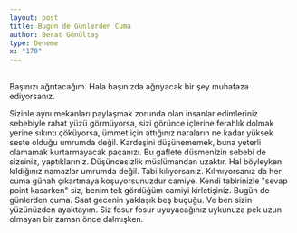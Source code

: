 ```yaml
---
layout: post
title: Bugün de Günlerden Cuma
author: Berat Gönültaş
type: Deneme
x: "170"
---
```

<br/>
Başınızı ağrıtacağım. Hala başınızda ağrıyacak bir şey muhafaza ediyorsanız.

Sizinle aynı mekanları paylaşmak zorunda olan insanlar edimleriniz sebebiyle rahat yüzü görmüyorsa, sizi görünce içlerine ferahlık dolmak yerine sıkıntı çöküyorsa, ümmet için attığınız naraların ne kadar yüksek seste olduğu umrumda değil. Kardeşini düşünememek, buna yeterli olamamak kurtarmayacak paçanızı. Bu gaflete düşmenizin sebebi de sizsiniz, yaptıklarınız. Düşüncesizlik müslümandan uzaktır. Hal böyleyken kıldığınız namazlar umrumda değil. Tabi kılıyorsanız. Kılmıyorsanız da her cuma günah çıkartmaya koşuyorsunuzdur camiye. Kendi tabirinizle "sevap point kasarken" siz, benim tek gördüğüm camiyi kirletişiniz. Bugün de günlerden cuma. Saat gecenin yaklaşık beş buçuğu. Ve ben sizin yüzünüzden ayaktayım. Siz fosur fosur uyuyacağınız uykunuza pek uzun olmayan bir zaman önce dalmışken.
